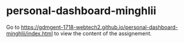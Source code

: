﻿# personal-dashboard-minghlii
Go to https://gdmgent-1718-webtech2.github.io/personal-dashboard-minghlii/index.html to view the content of the assignement.
